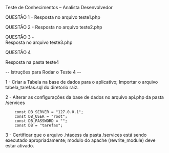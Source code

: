 Teste de Conhecimentos – Analista Desenvolvedor 

QUESTÂO 1 - 
Resposta no arquivo teste1.php

QUESTÃO 2 - 
Resposta no arquivo teste2.php

QUESTÃO 3 -  
Resposta no arquivo teste3.php

QUESTÃO 4

Resposta na pasta teste4

-- Istruções para Rodar o Teste 4 --

1 - Criar a Tabela na base de dados para o aplicativo; Importar o arquivo tabela_tarefas.sql do diretorio raiz.

2 - Alterar as configurações da base de dados no arquivo api.php da pasta /services

		const DB_SERVER = "127.0.0.1";
		const DB_USER = "root";
		const DB_PASSWORD = "";
		const DB = "tarefas";

3 - Certificar que o arquivo .htacess da pasta /services está sendo executado apropriadamente; modulo do apache (rewrite_module) deve estar ativado.

